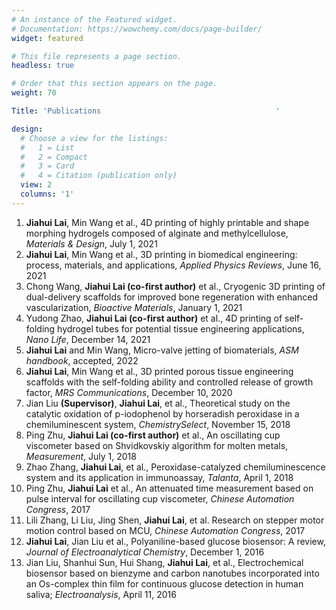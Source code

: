 ```yaml
---
# An instance of the Featured widget.
# Documentation: https://wowchemy.com/docs/page-builder/
widget: featured

# This file represents a page section.
headless: true

# Order that this section appears on the page.
weight: 70

Title: 'Publications                                       '

design:
  # Choose a view for the listings:
  #   1 = List
  #   2 = Compact
  #   3 = Card
  #   4 = Citation (publication only)
  view: 2
  columns: '1'
---
```


1. **Jiahui Lai**, Min Wang et al., 4D printing of highly printable and shape morphing hydrogels composed of alginate and methylcellulose, _Materials & Design_, July 1, 2021
2. **Jiahui Lai**, Min Wang et al., 3D printing in biomedical engineering: process, materials, and applications, _Applied Physics Reviews_, June 16, 2021
3. Chong Wang, **Jiahui Lai (co-first author)** et al., Cryogenic 3D printing of dual-delivery scaffolds for improved bone regeneration with enhanced vascularization, _Bioactive Materials_, January 1, 2021
4. Yudong Zhao, **Jiahui Lai (co-first author)** et al., 4D printing of self-folding hydrogel tubes for potential tissue engineering applications, _Nano Life_, December 14, 2021
5. **Jiahui Lai** and Min Wang, Micro-valve jetting of biomaterials, _ASM handbook_, accepted, 2022
6. **Jiahui Lai**, Min Wang et al., 3D printed porous tissue engineering scaffolds with the self-folding ability and controlled release of growth factor, _MRS Communications_, December 10, 2020
7. Jian Liu **(Supervisor)**, **Jiahui Lai**, et al., Theoretical study on the catalytic oxidation of p-iodophenol by horseradish peroxidase in a chemiluminescent system, _ChemistrySelect_, November 15, 2018
8. Ping Zhu, **Jiahui Lai (co-first author)** et al., An oscillating cup viscometer based on Shvidkovskiy algorithm for molten metals, _Measurement_, July 1, 2018
9. Zhao Zhang, **Jiahui Lai**, et al., Peroxidase-catalyzed chemiluminescence system and its application in immunoassay, _Talanta_, April 1, 2018
10. Ping Zhu, **Jiahui Lai** et al., An attenuated time measurement based on pulse interval for oscillating cup viscometer, _Chinese Automation Congress_, 2017
11. Lili Zhang, Li Liu, Jing Shen, **Jiahui Lai**, et al. Research on stepper motor motion control based on MCU, _Chinese Automation Congress_, 2017
12. **Jiahui Lai**, Jian Liu et al., Polyaniline-based glucose biosensor: A review, _Journal of Electroanalytical Chemistry_, December 1, 2016
13. Jian Liu, Shanhui Sun, Hui Shang, **Jiahui Lai**, et al., Electrochemical biosensor based on bienzyme and carbon nanotubes incorporated into an Os-complex thin film for continuous glucose detection in human saliva; _Electroanalysis_, April 11, 2016